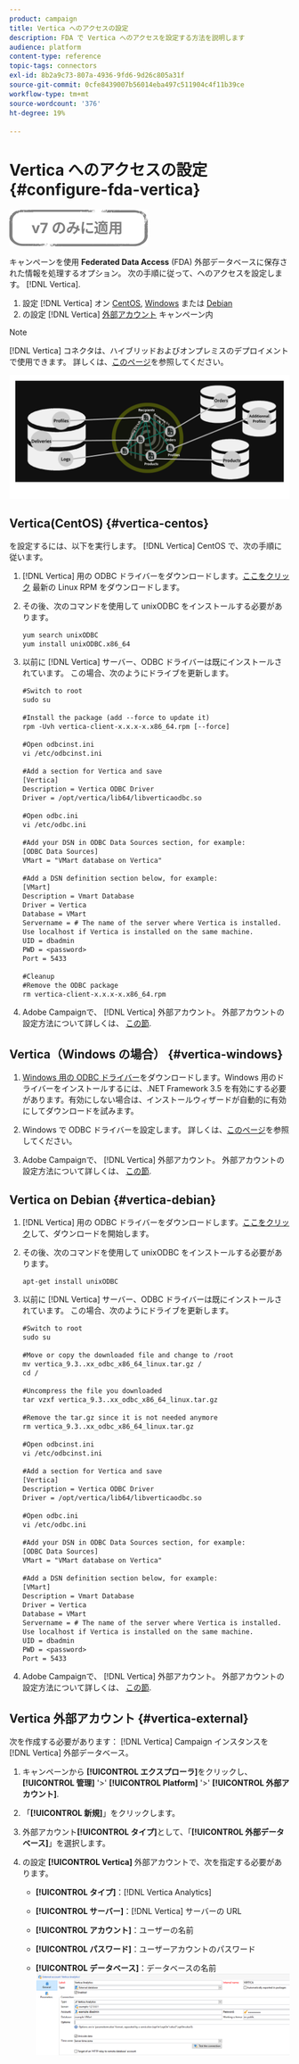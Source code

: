 ```yaml
---
product: campaign
title: Vertica へのアクセスの設定
description: FDA で Vertica へのアクセスを設定する方法を説明します
audience: platform
content-type: reference
topic-tags: connectors
exl-id: 8b2a9c73-807a-4936-9fd6-9d26c805a31f
source-git-commit: 0cfe8439007b56014eba497c511904c4f11b39ce
workflow-type: tm+mt
source-wordcount: '376'
ht-degree: 19%

---
```


# Vertica へのアクセスの設定 {#configure-fda-vertica}

![](../../assets/v7-only.svg)

キャンペーンを使用 **Federated Data Access** (FDA) 外部データベースに保存された情報を処理するオプション。 次の手順に従って、へのアクセスを設定します。 [!DNL Vertica].

1. 設定 [!DNL Vertica] オン [CentOS](#vertica-centos), [Windows](#vertica-windows) または [Debian](#vertica-debian)
1. の設定 [!DNL Vertica] [外部アカウント](#vertica-external) キャンペーン内


>[!NOTE]
>
>[!DNL Vertica] コネクタは、ハイブリッドおよびオンプレミスのデプロイメントで使用できます。 詳しくは、[このページ](../../installation/using/capability-matrix.md)を参照してください。

![](assets/snowflake_3.png)

## Vertica(CentOS) {#vertica-centos}

を設定するには、以下を実行します。 [!DNL Vertica] CentOS で、次の手順に従います。

1. [!DNL Vertica] 用の ODBC ドライバーをダウンロードします。[ここをクリック](https://www.vertica.com/download/vertica/client-drivers/) 最新の Linux RPM をダウンロードします。

1. その後、次のコマンドを使用して unixODBC をインストールする必要があります。

   ```
   yum search unixODBC
   yum install unixODBC.x86_64
   ```

1. 以前に [!DNL Vertica] サーバー、ODBC ドライバーは既にインストールされています。 この場合、次のようにドライブを更新します。

   ```
   #Switch to root
   sudo su
   
   #Install the package (add --force to update it)
   rpm -Uvh vertica-client-x.x.x-x.x86_64.rpm [--force]
   
   #Open odbcinst.ini
   vi /etc/odbcinst.ini
   
   #Add a section for Vertica and save
   [Vertica]
   Description = Vertica ODBC Driver
   Driver = /opt/vertica/lib64/libverticaodbc.so
   
   #Open odbc.ini
   vi /etc/odbc.ini
   
   #Add your DSN in ODBC Data Sources section, for example:
   [ODBC Data Sources]
   VMart = "VMart database on Vertica"
   
   #Add a DSN definition section below, for example:
   [VMart]
   Description = Vmart Database
   Driver = Vertica
   Database = VMart
   Servername = # The name of the server where Vertica is installed. Use localhost if Vertica is installed on the same machine.
   UID = dbadmin
   PWD = <password>
   Port = 5433
   
   #Cleanup
   #Remove the ODBC package
   rm vertica-client-x.x.x-x.x86_64.rpm
   ```

1. Adobe Campaignで、 [!DNL Vertica] 外部アカウント。 外部アカウントの設定方法について詳しくは、 [この節](#vertica-external).

## Vertica（Windows の場合） {#vertica-windows}

1. [Windows 用の ODBC ドライバー](https://www.vertica.com/download/vertica/client-drivers/)をダウンロードします。Windows 用のドライバーをインストールするには、.NET Framework 3.5 を有効にする必要があります。有効にしない場合は、インストールウィザードが自動的に有効にしてダウンロードを試みます。

1. Windows で ODBC ドライバーを設定します。 詳しくは、[このページ](https://www.vertica.com/docs/9.2.x/HTML/Content/Authoring/ConnectingToVertica/ClientODBC/SettingUpADSN.htm)を参照してください。

1. Adobe Campaignで、 [!DNL Vertica] 外部アカウント。 外部アカウントの設定方法について詳しくは、 [この節](#vertical-external).

## Vertica on Debian {#vertica-debian}

1. [!DNL Vertica] 用の ODBC ドライバーをダウンロードします。[ここをクリック](https://sfc-repo.snowflakecomputing.com/odbc/linux/latest/index.html)して、ダウンロードを開始します。

1. その後、次のコマンドを使用して unixODBC をインストールする必要があります。

   ```
   apt-get install unixODBC
   ```

1. 以前に [!DNL Vertica] サーバー、ODBC ドライバーは既にインストールされています。 この場合、次のようにドライブを更新します。

   ```
   #Switch to root
   sudo su
   
   #Move or copy the downloaded file and change to /root
   mv vertica_9.3..xx_odbc_x86_64_linux.tar.gz /
   cd /
   
   #Uncompress the file you downloaded
   tar vzxf vertica_9.3..xx_odbc_x86_64_linux.tar.gz
   
   #Remove the tar.gz since it is not needed anymore
   rm vertica_9.3..xx_odbc_x86_64_linux.tar.gz
   
   #Open odbcinst.ini
   vi /etc/odbcinst.ini
   
   #Add a section for Vertica and save
   [Vertica]
   Description = Vertica ODBC Driver
   Driver = /opt/vertica/lib64/libverticaodbc.so
   
   #Open odbc.ini
   vi /etc/odbc.ini
   
   #Add your DSN in ODBC Data Sources section, for example:
   [ODBC Data Sources]
   VMart = "VMart database on Vertica"
   
   #Add a DSN definition section below, for example:
   [VMart]
   Description = Vmart Database
   Driver = Vertica
   Database = VMart
   Servername = # The name of the server where Vertica is installed. Use localhost if Vertica is installed on the same machine.
   UID = dbadmin
   PWD = <password>
   Port = 5433
   ```

1. Adobe Campaignで、 [!DNL Vertica] 外部アカウント。 外部アカウントの設定方法について詳しくは、 [この節](#vertica-external).

## Vertica 外部アカウント {#vertica-external}

次を作成する必要があります： [!DNL Vertica] Campaign インスタンスを [!DNL Vertica] 外部データベース。

1. キャンペーンから **[!UICONTROL エクスプローラ]**&#x200B;をクリックし、 **[!UICONTROL 管理]** &#39;>&#39; **[!UICONTROL Platform]** &#39;>&#39; **[!UICONTROL 外部アカウント]**.

1. 「**[!UICONTROL 新規]**」をクリックします。

1. 外部アカウント&#x200B;**[!UICONTROL タイプ]**&#x200B;として、「**[!UICONTROL 外部データベース]**」を選択します。

1. の設定 **[!UICONTROL Vertica]** 外部アカウントで、次を指定する必要があります。

   * **[!UICONTROL タイプ]**：[!DNL Vertica Analytics]

   * **[!UICONTROL サーバー]**：[!DNL Vertica] サーバーの URL

   * **[!UICONTROL アカウント]**：ユーザーの名前

   * **[!UICONTROL パスワード]**：ユーザーアカウントのパスワード

   * **[!UICONTROL データベース]**：データベースの名前
   ![](assets/vertica.png)
